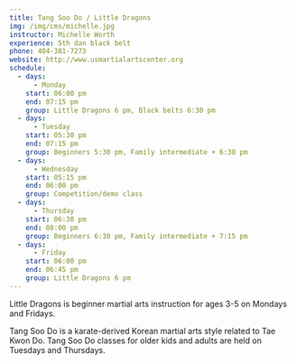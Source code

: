 ```yaml
---
title: Tang Soo Do / Little Dragons
img: /img/cms/michelle.jpg
instructor: Michelle Worth
experience: 5th dan black belt
phone: 404-381-7273
website: http://www.usmartialartscenter.org
schedule:
  - days:
      - Monday
    start: 06:00 pm
    end: 07:15 pm
    group: Little Dragons 6 pm, Black belts 6:30 pm
  - days:
      - Tuesday
    start: 05:30 pm
    end: 07:15 pm
    group: Beginners 5:30 pm, Family intermediate + 6:30 pm
  - days:
      - Wednesday
    start: 05:15 pm
    end: 06:00 pm
    group: Competition/demo class
  - days:
      - Thursday
    start: 06:30 pm
    end: 08:00 pm
    group: Beginners 6:30 pm, Family intermediate + 7:15 pm
  - days:
      - Friday
    start: 06:00 pm
    end: 06:45 pm
    group: Little Dragons 6 pm
---
```

L﻿ittle Dragons is beginner martial arts instruction for ages 3-5 on Mondays and Fridays.

T﻿ang Soo Do is a karate-derived Korean martial arts style related to Tae Kwon Do. Tang Soo Do classes for older kids and adults are held on Tuesdays and Thursdays.